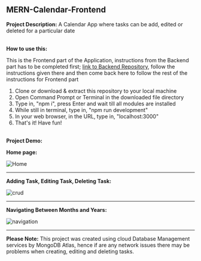## MERN-Calendar-Frontend

**Project Description:**
A Calendar App where tasks can be add, edited or deleted for a particular date
<br/><br/>

**How to use this:**

This is the Frontend part of the Application, instructions from the Backend part has to be completed first; [link to Backend Repository](https://github.com/hotmailbelike/mern-calendar-backend), follow the instructions given there and then come back here to follow the rest of the instructions for Frontend part

1. Clone or download & extract this repository to your local machine
2. Open Command Prompt or Terminal in the downloaded file directory
3. Type in, "npm i", press Enter and wait till all modules are installed
4. While still in terminal, type in, "npm run development"
5. In your web browser, in the URL, type in, "localhost:3000"
6. That's it! Have fun!
   <br/><br/>

**Project Demo:**

**Home page:**

![Home](https://user-images.githubusercontent.com/25118296/77779692-1d1ec480-707d-11ea-84f1-30208c2764d3.png)

---

**Adding Task, Editing Task, Deleting Task:**

![crud](https://user-images.githubusercontent.com/25118296/77780355-0fb60a00-707e-11ea-8313-77abae5620c0.gif)

---

**Navigating Between Months and Years:**

![navigation](https://user-images.githubusercontent.com/25118296/77780520-53107880-707e-11ea-9e5e-607ed1a0316e.gif)

---

**Please Note:**
This project was created using cloud Database Management services by MongoDB Atlas, hence if are any network issues there may be problems when creating, editing and deleting tasks.
